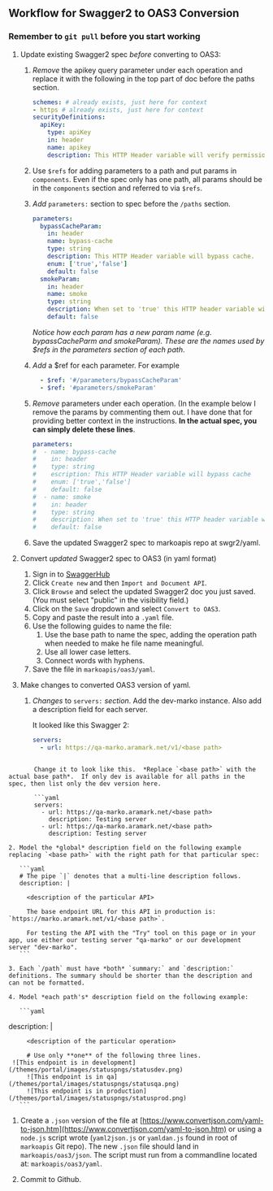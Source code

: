 ## Workflow for Swagger2 to OAS3 Conversion

### Remember to `git pull` before you start working

1. Update existing Swagger2 spec *before* converting to OAS3:

   1. *Remove* the apikey query parameter under each operation and replace it with the following in the top part of doc before the paths section.

      ```yaml
      schemes: # already exists, just here for context
      - https # already exists, just here for context
      securityDefinitions:
        apiKey:
          type: apiKey
          in: header
          name: apikey
          description: This HTTP Header variable will verify permissions.
      ```
      
   1. Use `$refs` for adding parameters to a path and put params in `components`. Even if the spec only has one path, all params should be in the `components` section and referred to via `$refs`.

	1. *Add* `parameters:` section to spec before the `/paths` section.   

	   ```yaml
	   parameters:
	     bypassCacheParam:
	       in: header
	       name: bypass-cache
	       type: string
	       description: This HTTP Header variable will bypass cache.
	       enum: ['true','false']
	       default: false
	     smokeParam:
	       in: header
	       name: smoke
	       type: string
	       description: When set to 'true' this HTTP header variable will route the API call to the Integration testing environment.  Only applicable in QA.
	       default: false
	   ```
	   *Notice how each param has a new param name (e.g. bypassCacheParm and smokeParam). These are the names used by $refs in the parameters section of each path*.

	1. *Add* a $ref for each parameter. For example

	   ```yaml	   
	     - $ref: '#/parameters/bypassCacheParam'
	     - $ref: '#parameters/smokeParam'
	   ```
	   
	1. *Remove* parameters under each operation. (In the example below I remove the params by commenting them out. I have done that for providing better context in the instructions. __In the actual spec, you can simply delete these lines__.

	   ```yaml
	   parameters:
	   #  - name: bypass-cache
	   #    in: header
	   #    type: string
	   #    escription: This HTTP Header variable will bypass cache
	   #    enum: ['true','false']
	   #    default: false
	   #  - name: smoke
	   #    in: header
	   #    type: string
	   #    description: When set to 'true' this HTTP header variable will route the API call to the Integration testing environment.  Only applicable in QA.
	   #    default: false
	   ```

   1. Save the updated Swagger2 spec to markoapis repo at swgr2/yaml.
   
1. Convert *updated* Swagger2 spec to OAS3 (in yaml format)
    1. Sign in to [SwaggerHub](https://app.swaggerhub.com/login)
    1. Click `Create new` and then `Import and Document API`.
    1. Click `Browse` and select the updated Swagger2 doc you just saved. (You must select "public" in the visibility field.) 
    1. Click on the `Save` dropdown and select `Convert to OAS3`.
    1. Copy and paste the result into a `.yaml` file.
    1. Use the following guides to name the file:
        1. Use the base path to name the spec, adding the operation path when needed to make he file name meaningful.
        2. Use all lower case letters.
        3. Connect words with hyphens.
    1. Save the file in `markoapis/oas3/yaml`.

1. Make changes to converted OAS3 version of yaml. 

    1. *Changes* to `servers:` *section*. 
       Add the dev-marko instance. Also add a description field for each server.
       
       It looked like this Swagger 2:
       
       ```yaml
       servers:
         - url: https://qa-marko.aramark.net/v1/<base path>
```
       
       Change it to look like this.  *Replace `<base path>` with the actual base path*.  If only dev is available for all paths in the spec, then list only the dev version here. 
       
       ```yaml
       servers:
         - url: https://qa-marko.aramark.net/<base path>
           description: Testing server
         - url: https://qa-marko.aramark.net/<base path>
           description: Testing server    
```
       
    
       
    2. Model the *global* description field on the following example replacing `<base path>` with the right path for that particular spec:

       ```yaml
       # The pipe `|` denotes that a multi-line description follows.
       description: | 
   
         <description of the particular API>
       
         The base endpoint URL for this API in production is: `https://marko.aramark.net/v1/<base path>`.
       
         For testing the API with the "Try" tool on this page or in your app, use either our testing server "qa-marko" or our development server "dev-marko".
       ```
    
    3. Each `/path` must have *both* `summary:` and `description:` definitions. The summary should be shorter than the description and can not be formatted.
    
    4. Model *each path's* description field on the following example:
    
       ```yaml
   description: |
       
         <description of the particular operation>
       
         # Use only **one** of the following three lines. 
     ![This endpoint is in development](/themes/portal/images/statuspngs/statusdev.png)
         ![This endpoint is in qa](/themes/portal/images/statuspngs/statusqa.png)
         ![This endpoint is in production](/themes/portal/images/statuspngs/statusprod.png)
       ```
    
1. Create a `.json` version of the file at [https://www.convertjson.com/yaml-to-json.htm](https://www.convertjson.com/yaml-to-json.htm) or using a `node.js` script wrote (`yaml2json.js` or `yamldan.js` found in root of `markoapis` Git repo). The new `.json` file should land in `markoapis/oas3/json`. The script must run from a commandline located at: `markoapis/oas3/yaml`.

1. Commit to Github.

